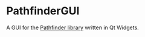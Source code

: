 # PathfinderGUI
A GUI for the <a href=https://github.com/JacisNonsense/Pathfinder>Pathfinder library</a> written in Qt Widgets.
